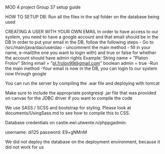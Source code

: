 MOD 4 project Group 37 setup guide

HOW TO SETUP DB: 
Run all the files in the sql folder on the database being used

CREATING A USER WITH YOUR OWN EMAIL
In order to have access to our system, you need to have a google
account and that email should be in the DB
In order to put your email in the DB, follow the following steps
    - Go to /src/main/java/dao/userdao
    - uncomment the main method
    - fill in your name, e-mail(the one you want to login with) 
      and true or false for whether the account should have admin rights
Example: 
String name = "Platon Frolov"
String email = "pl.frolov99@gmail.com"
boolean admin = true
    -Run the main method
    -Your email is now in the DB, you can login to our system now through google

You can run the server by compiling the .war file and deploying with tomcat

Make sure to include the appropriate postgresql .jar file that was provided on canvas for the JDBC driver if you want to compile the code

We use SASS / SCSS and bootstrap for styling. Please look at documents/UsingSass.md to see how to compile this to CSS.

Database credentials on castle.ewi.utwente.n/phppgadmin:

username: di125
password: E9+gNMnM

We did not deploy the database on the deployment environment, because it did not work for us